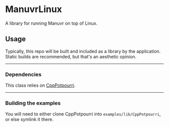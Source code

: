 # ManuvrLinux

A library for running Manuvr on top of Linux.

## Usage

Typically, this repo will be built and included as a library by the application.
Static builds are recommended, but that's an aesthetic opinion.

------------------------

### Dependencies

This class relies on [CppPotpourri](https://github.com/jspark311/CppPotpourri).

------------------------

### Building the examples

You will need to either clone CppPotpourri into `examples/lib/CppPotpourri`, or else symlink it there.
